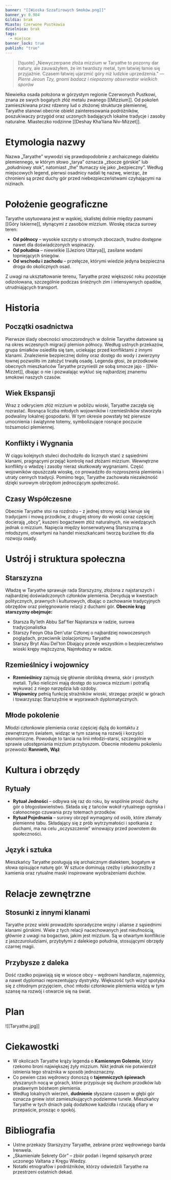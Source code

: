 ```yaml
---
banner: "[[Wioska Szzafirowych Smoków.png]]"
banner_y: 0.984
Gildia: brak
Miasto: Czerwone Pustkowia
dzielnica: brak
tags:
  - miejsce
banner_lock: true
publish: "true"
---
```

> [!quote] „Niewyczerpane złoża mizzium w Taryathe to pozorny dar natury, ale zauważyłem, że im twardszy metal, tym łatwiej łamie się przyjaźnie. Czasem łatwiej ujarzmić góry niż ludzkie uprzedzenia.”
> — _Pierre Jeoun Tzy, gnomi badacz i niepozorny obserwator wielkich sporów_  

Niewielka osada położona w górzystym regionie Czerwonych Pustkowi, znana ze swych bogatych złóż metalu zwanego [[Mizzium]]. Od pokoleń zamieszkiwana przez rdzenny lud o złożonej strukturze plemiennej, Taryathe stanowi obecnie obiekt zainteresowania podróżników, poszukiwaczy przygód oraz uczonych badających lokalne tradycje i zasoby naturalne. Miasteczko rodzinne [[Deshay Kha’liana Niv-Mizzet]].
# Etymologia nazwy
Nazwa „Taryathe” wywodzi się prawdopodobnie z archaicznego dialektu plemiennego, w którym słowo „tarya” oznacza „zbocze górskie” lub „południowy stok”, natomiast „the” tłumaczy się jako „bezpieczny”. Według miejscowych legend, pierwsi osadnicy nadali tę nazwę, wierząc, że chronieni są przez duchy gór przed niebezpieczeństwami czyhającymi na nizinach.
# Położenie geograficzne
Taryathe usytuowana jest w wąskiej, skalistej dolinie między pasmami [[Góry Iskierne]], słynącymi z zasobów mizzium. Wioskę otacza surowy teren:

- **Od północy** – wysokie szczyty o stromych zboczach, trudno dostępne nawet dla doświadczonych wspinaczy.
- **Od południa** – niewielkie [[Jezioro Uttarya]], zasilane wodami topniejących śniegów.
- **Od wschodu i zachodu** – przełęcze, którymi wiedzie jedyna bezpieczna droga do okolicznych osad.

Z uwagi na ukształtowanie terenu, Taryathe przez większość roku pozostaje odizolowana, szczególnie podczas śnieżnych zim i intensywnych opadów, utrudniających transport.

# Historia
## Początki osadnictwa
Pierwsze ślady obecności smoczorodnych w dolinie Taryathe datowane są na okres wczesnych migracji plemion północy. Według ustnych przekazów, grupa śmiałków osiedliła się tam, uciekając przed konfliktami z innymi klanami. Znalezienie bezpiecznej doliny oraz dostęp do wody i zwierzyny łownej pozwoliło im założyć trwałą osadę. Legenda głosi, że przodkowie obecnych mieszkańców Taryathe przynieśli ze sobą smocze jajo - [[Niv-Mizzet]], dbając o nie i pozwalając wykluć się najbardziej znanemu smokowi naszych czasów.
## Wiek Ekspansji
Wraz z odkryciem złóż mizzium w pobliżu wioski, Taryathe zaczęła się rozrastać. Rosnąca liczba młodych wojowników i rzemieślników stworzyła podwaliny lokalnej gospodarki. W tym okresie powstały też pierwsze umocnienia i świątynne totemy, symbolizujące rosnące poczucie tożsamości plemiennej.
## Konflikty i Wygnania
W ciągu kolejnych stuleci dochodziło do licznych starć z sąsiednimi klanami, pragnącymi przejąć kontrolę nad złożami mizzium. Wewnętrzne konflikty o władzę i zasoby nieraz skutkowały wygnaniami. Część wojowników opuszczała wioskę, co prowadziło do rozproszenia plemienia i utraty cennych tradycji. Pomimo tego, Taryathe zachowała niezależność dzięki surowym obrzędom jednoczącym społeczność.
## Czasy Współczesne
Obecnie Taryathe stoi na rozdrożu – z jednej strony wciąż kieruje się tradycjami i mową przodków, z drugiej strony do wioski coraz częściej docierają „obcy”, kuszeni bogactwem złóż naturalnych, nie wiedzących jednak o mizzium. Napięcia między konserwatywną Starszyzną a młodszymi, otwartymi na handel mieszkańcami tworzą burzliwe tło dla rozwoju osady.
# Ustrój i struktura społeczna
## Starszyzna
Władzę w Taryathe sprawuje rada Starszyzny, złożona z najstarszych i najbardziej doświadczonych członków plemienia. Decydują w kwestiach politycznych, prawnych i kulturowych, dbając o zachowanie tradycyjnych obrzędów oraz pielęgnowanie relacji z duchami gór.
**Obecnie krąg starszyzny obejmuje:**
- Starsza Ry'leth Abbu Saf'fier
	Najstarsza w radzie, surowa tradycjonalistka
- Starszy Feoyn Oba Den'utar
	Członej o najbardziej nowoczesnych poglądach, przeciwnik izolacjonizmu Taryathe
- Starszy Bryt Alau Del'ton
	Dbający przede wszystkim o bezpieczeństwo wioski krępy mężczyzna, Najmłodszy w radzie.
## Rzemieślnicy i wojownicy
- **Rzemieślnicy** zajmują się głównie obróbką drewna, skór i prostych metali. Tylko nieliczni mają dostęp do surowca mizzium i potrafią wykuwać z niego narzędzia lub ozdoby.
- **Wojownicy** pełnią funkcję strażników wioski, strzegąc przejść w górach i towarzysząc Starszyźnie w wyprawach dyplomatycznych.
## Młode pokolenie
Młodzi członkowie plemienia coraz częściej dążą do kontaktu z zewnętrznym światem, widząc w tym szansę na rozwój i korzyści ekonomiczne. Powoduje to tarcia na linii młodzi–starsi, szczególnie w sprawie udostępniania mizzium przybyszom. Obecnie młodemu pokoleniu przewodzi **Rannieth, Wąż**
# Kultura i obrzędy
## Rytuały
- **Rytuał Jedności** – odbywa się raz do roku, by wspólnie prosić duchy gór o błogosławieństwo. Składa się z tańców wokół rytualnego ogniska i całonocnego czuwania przy totemach przodków.
- **Rytuał Pojednania** – surowy obrzęd wymagany od osób, które złamały plemienne tabu. Składający się z prób wytrzymałości i spotkania z duchami, ma na celu „oczyszczenie” winowajcy przed powrotem do społeczności.
## Język i sztuka
Mieszkańcy Taryathe posługują się archaicznym dialektem, bogatym w słowa opisujące naturę gór. W sztuce dominują rzeźby i płaskorzeźby z kamienia oraz rytualne maski inspirowane wyobrażeniami duchów.
# Relacje zewnętrzne
## Stosunki z innymi klanami
Taryathe przez wieki prowadziło sporadyczne wojny i alianse z sąsiednimi klanami górskimi. Wiele z tych relacji nacechowanych jest nieufnością, głównie z uwagi na bogactwo, jakim jest mizzium. Są w otwartym konflikcie z jaszczuroludziami, przybyłymi z dalekiego południa, stosującymi obrzędy czarnej magii.
## Przybysze z daleka
Dość rzadko pojawiają się w wiosce obcy – wędrowni handlarze, najemnicy, a nawet dyplomaci reprezentujący dystrykty. Większość tych wizyt spotyka się z chłodnym przyjęciem, choć młodsi członkowie plemienia widzą w tym szansę na rozwój i otwarcie się na świat.
# Plan
![[Taryathe.jpg]]
# Ciekawostki
- W okolicach Taryathe krąży legenda o **Kamiennym Golemie**, który rzekomo broni największej żyły mizzium. Nikt jednak nie potwierdził istnienia tego strażnika w sposób jednoznaczny.
- Co pewien czas wędrowcy donoszą o **tajemniczych śpiewach** słyszanych nocą w górach, które przypisuje się duchom przodków lub pradawnym bóstwom plemienia.
- Według lokalnych wierzeń, **dudnienie** słyszane czasem w głębi gór oznacza gniew istot zamieszkujących podziemne tunele. Mieszkańcy Taryathe w tych dniach palą dodatkowe kadzidła i rzucają ofiary w przepaście, prosząc o spokój.

# Bibliografia
- Ustne przekazy Starszyzny Taryathe, zebrane przez wędrownego barda Irenwela.
- „Skamieniałe Sekrety Gór” – zbiór podań i legend spisanych przez uczonego Valtana z Kręgu Wiedzy.
- Notatki etnografów i podróżników, którzy odwiedzili Taryathe na przestrzeni ostatnich dekad.
